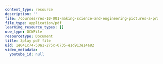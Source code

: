 ```yaml
---
content_type: resource
description: ''
file: /courses/res-10-001-making-science-and-engineering-pictures-a-practical-guide-to-presenting-your-work-spring-2016/1e041c7450a1275c0735e1d913e14a82_YPZ-Cizsh2I.pdf
file_type: application/pdf
learning_resource_types: []
ocw_type: OCWFile
resourcetype: Document
title: 3play pdf file
uid: 1e041c74-50a1-275c-0735-e1d913e14a82
video_metadata:
  youtube_id: null
---
```

